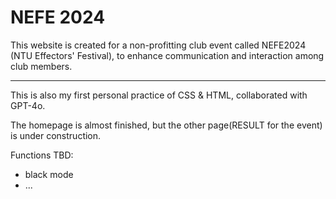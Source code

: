 # NEFE 2024
This website is created for a non-profitting club event called NEFE2024 (NTU Effectors' Festival), to enhance communication and interaction among club members.

---
This is also my first personal practice of CSS & HTML, collaborated with GPT-4o.

The homepage is almost finished, but the other page(RESULT for the event) is under construction.

Functions TBD:
* black mode
* ...
